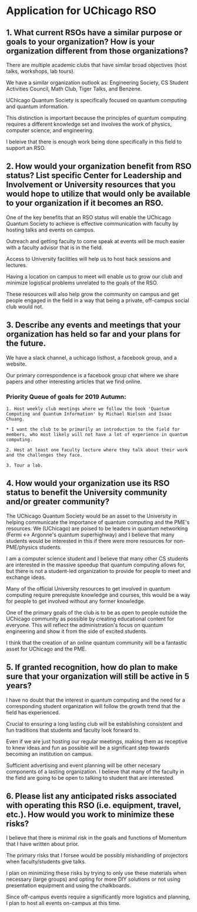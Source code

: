 # Application for UChicago RSO

## 1. What current RSOs have a similar purpose or goals to your organization?  How is your organization different from those organizations?

There are multiple academic clubs that have similar broad objectives (host talks, workshops, lab tours).

We have a similar organization outlook as: Engineering Society, CS Student Activities Council, Math Club, Tiger Talks, and Benzene.
 
UChicago Quantum Society is specifically focused on quantum computing and quantum information. 

This distinction is important because the principles of quantum computing requires a different knowledge set and involves the work of physics, computer science, and engineering. 

I beleive that there is enough work being done specifically in this field to support an RSO.

## 2. How would your organization benefit from RSO status?  List specific Center for Leadership and Involvement or University resources that you would hope to utilize that would only be available to your organization if it becomes an RSO.

One of the key benefits that an RSO status will enable the UChicago Quantum Society to achieve is effective communication with faculty by hosting talks and events on campus. 

Outreach and getting faculty to come speak at events will be much easier with a faculty advisor that is in the field.

Access to University facilities will help us to host hack sessions and lectures.

Having a location on campus to meet will enable us to grow our club and minimize logistical problems unrelated to the goals of the RSO. 

These resources will also help grow the community on campus and get people engaged in the field in a way that being a private, off-campus social club would not.


## 3. Describe any events and meetings that your organization has held so far and your plans for the future.

We have a slack channel, a uchicago listhost, a facebook group, and a website. 

Our primary correspondence is a facebook group chat where we share papers and other interesting articles that we find online.

### Priority Queue of goals for 2019 Autumn:

	1. Host weekly club meetings where we follow the book 'Quantum Computing and Quantum Information' by Michael Nielsen and Isaac Chuang.
 
	* I want the club to be primarily an introduction to the field for members, who most likely will not have a lot of experience in quantum computing.

	2. Host at least one faculty lecture where they talk about their work and the challenges they face.

	3. Tour a lab. 

## 4. How would your organization use its RSO status to benefit the University community and/or greater community?

The UChicago Quantum Society would be an asset to the University in helping communicate the importance of quantum computing and the PME's resources. We (UChicago) are poised to be leaders in quantum networking (Fermi <-> Argonne's quantum superhighway) and I believe that many students would be interested in this if there were more resources for non-PME/physics students.

I am a computer science student and I believe that many other CS students are interested in the massive speedup that quantum computing allows for, but there is not a student-led organization to provide for people to meet and exchange ideas. 

Many of the official University resources to get involved in quantum computing require prerequiste knowledge and courses, this would be a way for people to get involved without any former knowledge.

One of the primary goals of the club is to be as open to people outside the UChicago community as possible by creating educational content for everyone. This will reflect the administration's focus on quantum engineering and show it from the side of excited students. 

I think that the creation of an online quantum community will be a fantastic asset for UChicago and the PME.

## 5. If granted recognition, how do plan to make sure that your organization will still be active in 5 years?

I have no doubt that the interest in quantum computing and the need for a corresponding student organization will follow the growth trend that the field has experienced.

Crucial to ensuring a long lasting club will be establishing consistent and fun traditions that students and faculty look forward to. 

Even if we are just hosting our regular meetings, making them as receptive to knew ideas and fun as possible will be a significant step towards becoming an institution on campus. 

Sufficient advertising and event planning will be other necesary components of a lasting organization.
I believe that many of the faculty in the field are going to be open to talking to student that are interested.


## 6. Please list any anticipated risks associated with operating this RSO (i.e. equipment, travel, etc.). How would you work to minimize these risks?

I believe that there is minimal risk in the goals and functions of Momentum that I have written about prior.

The primary risks that I forsee would be possibly mishandling of projectors when faculty/students give talks. 

I plan on minimizing these risks by trying to only use these materials when necessary (large groups) and opting for more DIY solutions or not using presentation equipment and using the chalkboards.

Since off-campus events require a significantly more logistics and planning, I plan to host all events on-campus at this time.
